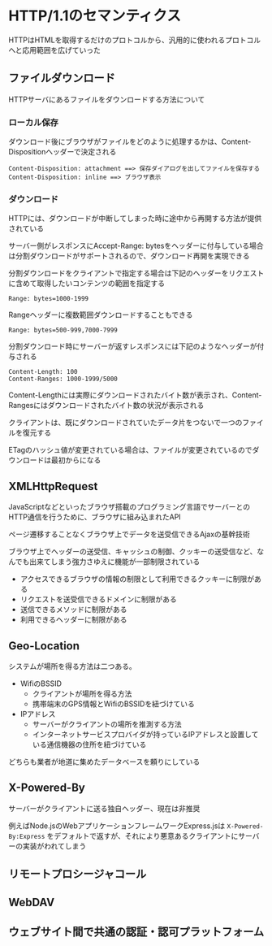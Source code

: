 # HTTP/1.1のセマンティクス

HTTPはHTMLを取得するだけのプロトコルから、汎用的に使われるプロトコルへと応用範囲を広げていった

## ファイルダウンロード

HTTPサーバにあるファイルをダウンロードする方法について

### ローカル保存

ダウンロード後にブラウザがファイルをどのように処理するかは、Content-Dispositionヘッダーで決定される

```
Content-Disposition: attachment ==> 保存ダイアログを出してファイルを保存する
Content-Disposition: inline ==> ブラウザ表示
```

### ダウンロード

HTTPには、ダウンロードが中断してしまった時に途中から再開する方法が提供されている

サーバー側がレスポンスにAccept-Range: bytesをヘッダーに付与している場合は分割ダウンロードがサポートされるので、ダウンロード再開を実現できる

分割ダウンロードをクライアントで指定する場合は下記のヘッダーをリクエストに含めて取得したいコンテンツの範囲を指定する

```
Range: bytes=1000-1999
```

Rangeヘッダーに複数範囲ダウンロードすることもできる

```
Range: bytes=500-999,7000-7999
```

分割ダウンロード時にサーバーが返すレスポンスには下記のようなヘッダーが付与される

```
Content-Length: 100
Content-Ranges: 1000-1999/5000
```

Content-Lengthには実際にダウンロードされたバイト数が表示され、Content-Rangesにはダウンロードされたバイト数の状況が表示される

クライアントは、既にダウンロードされていたデータ片をつないで一つのファイルを復元する

ETagのハッシュ値が変更されている場合は、ファイルが変更されているのでダウンロードは最初からになる

## XMLHttpRequest

JavaScriptなどといったブラウザ搭載のプログラミング言語でサーバーとのHTTP通信を行うために、ブラウザに組み込まれたAPI

ページ遷移することなくブラウザ上でデータを送受信できるAjaxの基幹技術

ブラウザ上でヘッダーの送受信、キャッシュの制御、クッキーの送受信など、なんでも出来てしまう強力さゆえに機能が一部制限されている

- アクセスできるブラウザの情報の制限として利用できるクッキーに制限がある
- リクエストを送受信できるドメインに制限がある
- 送信できるメソッドに制限がある
- 利用できるヘッダーに制限がある

## Geo-Location

システムが場所を得る方法は二つある。

- WifiのBSSID
  - クライアントが場所を得る方法
  - 携帯端末のGPS情報とWifiのBSSIDを紐づけている
- IPアドレス
  - サーバーがクライアントの場所を推測する方法
  - インターネットサービスプロバイダが持っているIPアドレスと設置している通信機器の住所を紐づけている

どちらも業者が地道に集めたデータベースを頼りにしている

## X-Powered-By

サーバーがクライアントに送る独自ヘッダー、現在は非推奨

例えばNode.jsのWebアプリケーションフレームワークExpress.jsは `X-Powered-By:Express` をデフォルトで返すが、それにより悪意あるクライアントにサーバーの実装がわれてしまう

## リモートプロシージャコール

## WebDAV

## ウェブサイト間で共通の認証・認可プラットフォーム
